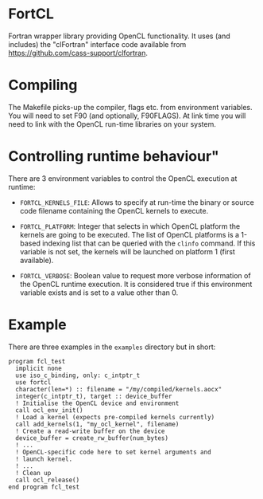 # FortCL

Fortran wrapper library providing OpenCL functionality.
It uses (and includes) the "clFortran" interface code
available from https://github.com/cass-support/clfortran.

# Compiling #

The Makefile picks-up the compiler, flags etc. from environment
variables. You will need to set F90 (and optionally, F90FLAGS).
At link time you will need to link with the OpenCL run-time
libraries on your system.

# Controlling runtime behaviour"

There are 3 environment variables to control the OpenCL execution
at runtime:

- `FORTCL_KERNELS_FILE`: Allows to specify at run-time the binary or
source code filename containing the OpenCL kernels to execute.

- `FORTCL_PLATFORM`: Integer that selects in which OpenCL platform the
kernels are going to be executed. The list of OpenCL platforms is a 
1-based indexing list that can be queried with the `clinfo` command.
If this variable is not set, the kernels will be launched on platform
1 (first available).

- `FORTCL_VERBOSE`: Boolean value to request more verbose information
of the OpenCL runtime execution. It is considered true if this environment
variable exists and is set to a value other than 0.

# Example #

There are three examples in the `examples` directory but in short:

    program fcl_test
      implicit none
      use iso_c_binding, only: c_intptr_t
      use fortcl
      character(len=*) :: filename = "/my/compiled/kernels.aocx"
      integer(c_intptr_t), target :: device_buffer
      ! Initialise the OpenCL device and environment
      call ocl_env_init()
      ! Load a kernel (expects pre-compiled kernels currently)
      call add_kernels(1, "my_ocl_kernel", filename)
      ! Create a read-write buffer on the device
      device_buffer = create_rw_buffer(num_bytes)
      ! ...
      ! OpenCL-specific code here to set kernel arguments and
      ! launch kernel.
      ! ...
      ! Clean up
      call ocl_release()
    end program fcl_test
